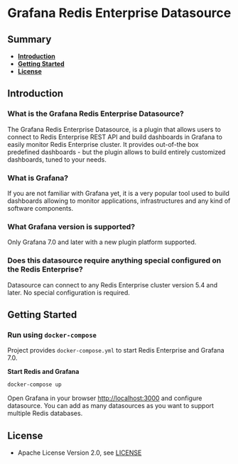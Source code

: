 # Grafana Redis Enterprise Datasource

## Summary

- [**Introduction**](#introduction)
- [**Getting Started**](#getting-started)
- [**License**](#license)

## Introduction

### What is the Grafana Redis Enterprise Datasource?

The Grafana Redis Enterprise Datasource, is a plugin that allows users to connect to Redis Enterprise REST API and build dashboards in Grafana to easily monitor Redis Enterprise cluster. It provides out-of-the box predefined dashboards - but the plugin allows to build entirely customized dashboards, tuned to your needs.

### What is Grafana?

If you are not familiar with Grafana yet, it is a very popular tool used to build dashboards allowing to monitor applications, infrastructures and any kind of software components.

### What Grafana version is supported?

Only Grafana 7.0 and later with a new plugin platform supported.

### Does this datasource require anything special configured on the Redis Enterprise?

Datasource can connect to any Redis Enterprise cluster version 5.4 and later. No special configuration is required.

## Getting Started

### Run using `docker-compose`

Project provides `docker-compose.yml` to start Redis Enterprise and Grafana 7.0.

**Start Redis and Grafana**

```bash
docker-compose up
```

Open Grafana in your browser [http://localhost:3000](http://localhost:3000) and configure datasource. You can add as many datasources as you want to support multiple Redis databases.

## License

- Apache License Version 2.0, see [LICENSE](LICENSE)
